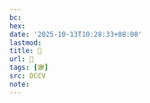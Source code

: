 ```yaml
---
bc:
hex:
date: '2025-10-13T10:28:33+08:00'
lastmod:
title: 􅣽
url: 􅣽
tags: [㝱]
src: DCCV
note:
---
```

